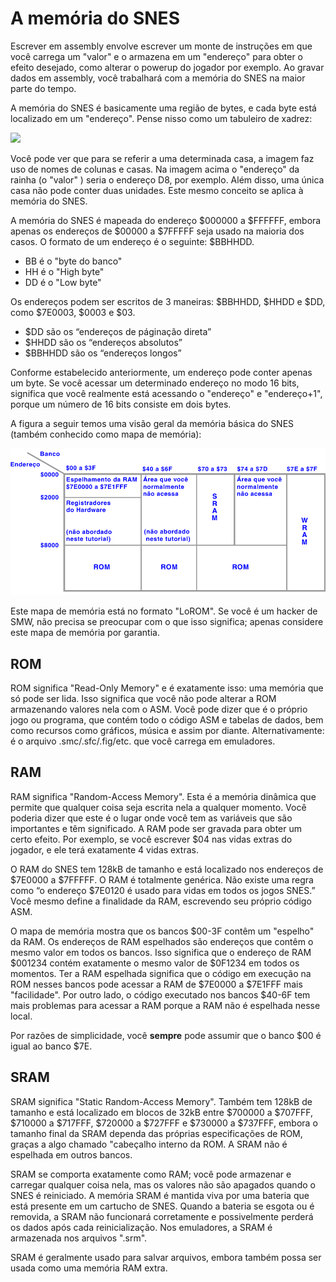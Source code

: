 # A memória do SNES

Escrever em assembly envolve escrever um monte de instruções em que você carrega um "valor" e o armazena em um "endereço" para obter o efeito desejado, como alterar o powerup do jogador por exemplo. Ao gravar dados em assembly, você trabalhará com a memória do SNES na maior parte do tempo.

A memória do SNES é basicamente uma região de bytes, e cada byte está localizado em um "endereço". Pense nisso como um tabuleiro de xadrez:

![](../.gitbook/assets/chessboard.png)

Você pode ver que para se referir a uma determinada casa, a imagem faz uso de nomes de colunas e casas. Na imagem acima o "endereço" da rainha \(o "valor" \) seria o endereço D8, por exemplo. Além disso, uma única casa não pode conter duas unidades. Este mesmo conceito se aplica à memória do SNES.

A memória do SNES é mapeada do endereço $000000 a $FFFFFF, embora apenas os endereços de $00000 a $7FFFFF seja usado na maioria dos casos. O formato de um endereço é o seguinte: $BBHHDD.

* BB é o "byte do banco"
* HH é o "High byte"
* DD é o "Low byte"

Os endereços podem ser escritos de 3 maneiras: $BBHHDD, $HHDD e $DD, como $7E0003, $0003 e $03.

* $DD são os “endereços de páginação direta”
* $HHDD são os “endereços absolutos”
* $BBHHDD são os “endereços longos”

Conforme estabelecido anteriormente, um endereço pode conter apenas um byte. Se você acessar um determinado endereço no modo 16 bits, significa que você realmente está acessando o "endereço" e "endereço+1", porque um número de 16 bits consiste em dois bytes.

A figura a seguir temos uma visão geral da memória básica do SNES \(também conhecido como mapa de memória\):

![The &#x201C;LoROM&#x201D; Memory Map](../.gitbook/assets/memory.png)

Este mapa de memória está no formato "LoROM". Se você é um hacker de SMW, não precisa se preocupar com o que isso significa; apenas considere este mapa de memória por garantia.

## ROM

ROM significa "Read-Only Memory" e é exatamente isso: uma memória que só pode ser lida. Isso significa que você não pode alterar a ROM armazenando valores nela com o ASM. Você pode dizer que é o próprio jogo ou programa, que contém todo o código ASM e tabelas de dados, bem como recursos como gráficos, música e assim por diante. Alternativamente: é o arquivo .smc/.sfc/.fig/etc. que você carrega em emuladores.

## RAM

RAM significa "Random-Access Memory". Esta é a memória dinâmica que permite que qualquer coisa seja escrita nela a qualquer momento. Você poderia dizer que este é o lugar onde você tem as variáveis ​​que são importantes e têm significado. A RAM pode ser gravada para obter um certo efeito. Por exemplo, se você escrever $04 nas vidas extras do jogador, e ele terá exatamente 4 vidas extras.

O RAM do SNES tem 128kB de tamanho e está localizado nos endereços de $7E0000 a $7FFFFF. O RAM é totalmente genérica. Não existe uma regra como “o endereço $7E0120 é usado para vidas em todos os jogos SNES.” Você mesmo define a finalidade da RAM, escrevendo seu próprio código ASM.

O mapa de memória mostra que os bancos $00-3F contêm um "espelho" da RAM. Os endereços de RAM espelhados são endereços que contêm o mesmo valor em todos os bancos. Isso significa que o endereço de RAM $001234 contém exatamente o mesmo valor de $0F1234 em todos os momentos. Ter a RAM espelhada significa que o código em execução na ROM nesses bancos pode acessar a RAM de $7E0000 a $7E1FFF mais "facilidade". Por outro lado, o código executado nos bancos $40-6F tem mais problemas para acessar a RAM porque a RAM não é espelhada nesse local.

Por razões de simplicidade, você **sempre** pode assumir que o banco $00 é igual ao banco $7E.

## SRAM

SRAM significa "Static Random-Access Memory". Também tem 128kB de tamanho e está localizado em blocos de 32kB entre $700000 a $707FFF, $710000 a $717FFF, $720000 a $727FFF e $730000 a $737FFF, embora o tamanho final da SRAM dependa das próprias especificações de ROM, graças a algo chamado "cabeçalho interno da ROM. A SRAM não é espelhada em outros bancos.

SRAM se comporta exatamente como RAM; você pode armazenar e carregar qualquer coisa nela, mas os valores não são apagados quando o SNES é reiniciado. A memória SRAM é mantida viva por uma bateria que está presente em um cartucho de SNES. Quando a bateria se esgota ou é removida, a SRAM não funcionará corretamente e possivelmente perderá os dados após cada reinicialização. Nos emuladores, a SRAM é armazenada nos arquivos ".srm".

SRAM é geralmente usado para salvar arquivos, embora também possa ser usada como uma memória RAM extra.
